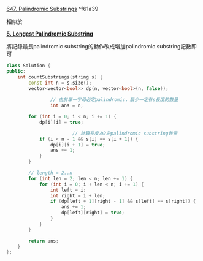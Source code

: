 [647. Palindromic Substrings](https://leetcode.com/problems/palindromic-substrings/) ^f61a39



相似於

**[5. Longest Palindromic Substring](https://leetcode.com/problems/longest-palindromic-substring/)**

將記錄最長palindromic substring的動作改成增加palindromic substring記數即可

```cpp
class Solution {
public:
    int countSubstrings(string s) {
        const int n = s.size();
        vector<vector<bool>> dp(n, vector<bool>(n, false));
        
				// 由於單一字母必定palindromic，最少一定有s長度的數量
				int ans = n;

        for (int i = 0; i < n; i += 1) {
            dp[i][i] = true;

						// 計算長度為2的palindromic substring數量
            if (i < n - 1 && s[i] == s[i + 1]) {
                dp[i][i + 1] = true;
                ans += 1;
            }
        }

        // length = 2..n
        for (int len = 2; len < n; len += 1) {
            for (int i = 0; i + len < n; i += 1) {
                int left = i;
                int right = i + len;
                if (dp[left + 1][right - 1] && s[left] == s[right]) {
                    ans += 1;
                    dp[left][right] = true;
                }
            }
        }

        return ans;
    }
};
```
